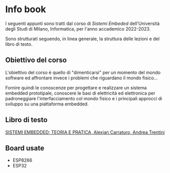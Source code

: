 # Info book

I seguenti appunti sono tratti dal corso di _Sistemi Embeded_ dell'Università degli Studi di Milano, Informatica, per l'anno accademico 2022-2023.

Sono strutturati seguendo, in linea generale, la struttura delle lezioni e del libro di testo.

## Obiettivo del corso

L'obiettivo del corso è quello di "dimenticarsi" per un momento del mondo software ed affrontare invece i problemi che riguardano il mondo fisico...

Fornire quindi le conoscenze per progettare e realizzare un sistema embedded prototipale, conoscere le basi di elettricità ed elettronica per padroneggiare l'interfacciamento col mondo fisico e i principali approcci di sviluppo su una piattaforma embedded.

## Libro di testo

[SISTEMI EMBEDDED: TEORIA E PRATICA, Alexjan Carraturo, Andrea Trentini](http://www.ledizioni.it/prodotto/a-carraturo-a-trentini-sistemi-embedded-teoria-pratica/)

## Board usate

- ESP8266
- ESP32
